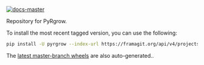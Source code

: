 [![docs-master](https://img.shields.io/badge/docs-master-blue)](https://cge.frama.io/pyrgrow/)

Repository for PyRgrow.

To install the most recent tagged version, you can use the following:

```sh
pip install -U pyrgrow --index-url https://framagit.org/api/v4/projects/67113/packages/pypi/simple
```

The [latest master-branch wheels](https://framagit.org/cge/pyrgrow/-/jobs/artifacts/master/browse/target/wheels?job=build) are also auto-generated..
